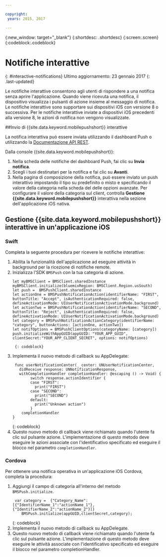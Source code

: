 ```yaml
---

copyright:
 years: 2015, 2017

---
```


{:new_window: target="_blank"}
{:shortdesc: .shortdesc}
{:screen:.screen}
{:codeblock:.codeblock}

# Notifiche interattive
{: #interactive-notifications}
Ultimo aggiornamento: 23 gennaio 2017
{: .last-updated}

Le notifiche interattive consentono agli utenti di rispondere a una notifica senza aprire l'applicazione. Quando viene ricevuta una notifica, il dispositivo visualizza i pulsanti di azione insieme al messaggio di notifica. Le notifiche interattive sono supportare sui dispositivi iOS con versione 8 o successiva. Per le notifiche interattive inviate a dispositivi iOS precedenti alla versione 8, le azioni di notifica non vengono visualizzate.

##Invio di {{site.data.keyword.mobilepushshort}} interattive


La notifica interattiva può essere inviata utilizzando il dashboard Push o utilizzando la [Documentazione API REST](t_restapi.html).

Dalla console {{site.data.keyword.mobilepushshort}}: 

1. Nella scheda delle notifiche del dashboard Push, fai clic su **Invia notifica**. 
2. Scegli i tuoi destinatari per la notifica e fai clic su **Avanti**. 
3. Nella pagina di composizione della notifica, può essere inviato un push interattivo impostando il tipo su predefinito o misto e specificando il valore della categoria nella scheda del delle opzioni avanzate. Per configurare il valore della categoria sul client, controlla **Gestione {{site.data.keyword.mobilepushshort}}** interattiva nella sezione dell'applicazione iOS nativa.

## Gestione {{site.data.keyword.mobilepushshort}} interattive in un'applicazione iOS


### Swift

Completa la seguente procedura per ricevere le notifiche interattive:

1. Abilita la funzionalità dell'applicazione ad eseguire attività in background per la ricezione di notifiche remote. 
1. Inizializza l'SDK `BMSPush` con la tua categoria di azione.
	```
	let myBMSClient = BMSClient.sharedInstance
	myBMSClient.initialize(bluemixRegion: BMSClient.Region.usSouth)
	let push =  BMSPushClient.sharedInstance
    let actionOne = BMSPushNotificationAction(identifierName: "FIRST", buttonTitle: "Accept", isAuthenticationRequired: false, defineActivationMode: UIUserNotificationActivationMode.background)
   	let actionTwo = BMSPushNotificationAction(identifierName: "SECOND", buttonTitle: "Reject", isAuthenticationRequired: false, defineActivationMode: UIUserNotificationActivationMode.background)
   	let category = BMSPushNotificationActionCategory(identifierName: "category", buttonActions: [actionOne, actionTwo])
   	let notifOptions = BMSPushClientOptions(categoryName: [category])
	push.initializeWithAppGUID(appGUID: "YOUR_APP_GUID", clientSecret:"YOUR_APP_CLIENT_SECRET", options: notifOptions)
	```
		{: codeblock}

1. Implementa il nuovo metodo di callback su AppDelegate:
	```
	 func userNotificationCenter(_ center: UNUserNotificationCenter,
       didReceive response: UNNotificationResponse,
       withCompletionHandler completionHandler: @escaping () -> Void) {
            switch response.actionIdentifier {
		    case "FIRST":
		      print("FIRST")
		    case "SECOND":
		      print("SECOND")  
		    default:
		      print("Unknown action")
		    }
		completionHandler
	}
	```
	{: codeblock} 
5. Questo nuovo metodo di callback viene richiamato quando l'utente fa clic sul pulsante azione. L'implementazione di questo metodo deve eseguire le azioni associate con l'identificativo specificato ed eseguire il blocco nel parametro `completionHandler`.


### Cordova

Per ottenere una notifica operativa in un'applicazione iOS Cordova, completa la procedura:

1. Aggiungi il campo di categoria all'interno del metodo `BMSPush.initialize`.
   ```
	var category =  {"Category_Name":[{"IdentifierName_1":"actionName_1"},{"IdentifierName_2":"actionName_2"}]}
       BMSPush.initialize(appGUID,clientSecret,category);
    ```
	{: codeblock} 
2. Implementa il nuovo metodo di callback su AppDelegate.
3. Questo nuovo metodo di callback viene richiamato quando l'utente fa clic sul pulsante azione. L'implementazione di questo metodo deve eseguire le attività associate con l'identificativo specificato ed eseguire il blocco nel parametro completionHandler.
